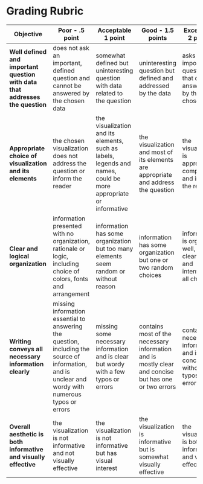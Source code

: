 # Grading Rubric

| **Objective** |Poor - .5 point | Acceptable 1 point | Good - 1.5 points  | Excellent - 2 points | Points |
| ------------- | ------------- | ------------ | --------------- | -------- | ---------- |
| **Well defined and important question with data that addresses the question** | does not ask an important, defined question and cannot be answered by the chosen data | somewhat defined but uninteresting question with data related to the question | uninteresting question but defined and addressed by the data | asks an important question that can be answered by the chosen data | 
| **Appropriate choice of visualization and its elements** | the chosen visualization does not address the question or inform the reader | the visualization and its elements, such as labels, legends and names, could be more appropriate or informative | the visualization and most of its elements are appropriate and address the question | the visualization is appropriate, complete and informs the reader |
| **Clear and logical organization** | information presented with no organization, rationale or logic, including choice of colors, fonts and arrangement | information has some organization but too many elements seem random or without reason | information has some organization but one or two random choices | information is organized well, with a clear logic and intention for all choices |
| **Writing conveys all necessary information clearly** | missing information essential to answering the question, including the source of information, and is unclear and wordy with numerous typos or errors | missing some necessary information and is clear but wordy with a few typos or errors | contains most of the necessary information and is mostly clear and concise but has one or two errors | contains all necessary information and is clear, concise without typos or errors |
|**Overall aesthetic is both informative and visually effective** | the visualization is not informative and not visually effective |the visualization is not informative but has visual interest | the visualization is informative but is somewhat visually effective | the visualization is both informative and visually effective 
